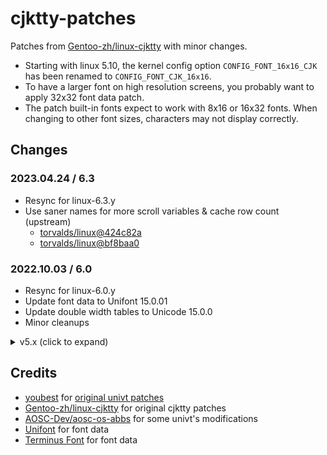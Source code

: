 # cjktty-patches

Patches from [Gentoo-zh/linux-cjktty](https://github.com/Gentoo-zh/linux-cjktty) with minor changes.

- Starting with linux 5.10, the kernel config option `CONFIG_FONT_16x16_CJK` has been renamed to `CONFIG_FONT_CJK_16x16`.
- To have a larger font on high resolution screens, you probably want to apply 32x32 font data patch.
- The patch built-in fonts expect to work with 8x16 or 16x32 fonts. When changing to other font sizes, characters may not display correctly.

## Changes

### 2023.04.24 / 6.3

- Resync for linux-6.3.y
- Use saner names for more scroll variables & cache row count (upstream)
  - [torvalds/linux@424c82a](https://github.com/torvalds/linux/commit/424c82af26b1b8ca6c0be06987a4e6d18c9a92dd)
  - [torvalds/linux@bf8baa0](https://github.com/torvalds/linux/commit/bf8baa00668dbc4fcfca5ac49ae8a3059c795e4e)

### 2022.10.03 / 6.0

- Resync for linux-6.0.y
- Update font data to Unifont 15.0.01
- Update double width tables to Unicode 15.0.0
- Minor cleanups

<details>
<summary>v5.x (click to expand)</summary>

### 2022.08.01 / 5.19

- Resync for linux-5.19.y
- Update font data to Unifont 14.0.04
- Update double width tables to Unicode 14.0.0
- Fix cutoff issue for double width glyphs from Unifont (e.g.`①  ②  ③ `)
- Avoid unnecessary check of characters width
- Remove workaround from [Gentoo-zh/linux-cjktty@6caf83a](https://github.com/Gentoo-zh/linux-cjktty/commit/6caf83a638886220d1e1880c92e8b18243c3965a)

### 2022.05.23 / 5.18

- Resync for linux-5.18.y
- Fix build warnings with GCC 12 (`-Wbidi-chars=unpaired`)

### 2022.03.21 / 5.17

- Resync for linux-5.17.y
- Update font data to Unifont 14.0.02
- Revert scroll acceleration code (upstream)
  - [torvalds/linux@1148836](https://github.com/torvalds/linux/commit/1148836fd3226c20de841084aba24184d4fbbe77)

### 2022.01.10 / 5.16

- Resync for linux-5.16.y
- Remove scroll acceleration code (upstream)
  - [torvalds/linux@b3ec8cd](https://github.com/torvalds/linux/commit/b3ec8cdf457e5e63d396fe1346cc788cf7c1b578)

### 2021.09.17 / 5.14.5

- Update font data to Unifont 14.0.01
- Replace original 16x16 font with Unifont for better unicode support

### 2021.02.22 / 5.11

- Resync for linux-5.11.y
- Update CJK 32x32 font data to Unifont 13.0.06
- Reduce checkpatch.pl complaints
- Remove charcount changes since it has been implemented (upstream)
  - [torvalds/linux@4ee5730](https://github.com/torvalds/linux/commit/4ee573086bd88ff3060dda07873bf755d332e9ba)
  - [torvalds/linux@a1ac250](https://github.com/torvalds/linux/commit/a1ac250a82a5e97db71f14101ff7468291a6aaef)

### 2020.12.14 / 5.10

- Resync for linux-5.10.y
- Update glyphs for some Chinese punctuation marks
- Support display rotation
- Support `setfont` (Note: different font size can cause issues with this patch which expects to work with 8x16 / 16x32 font)
- Fix display for some single width characters
- Fix line wrap for double width characters (<https://github.com/zhmars/cjktty-patches/issues/1>)
- Workaround from [Gentoo-zh/linux-cjktty@6caf83a](https://github.com/Gentoo-zh/linux-cjktty/commit/6caf83a638886220d1e1880c92e8b18243c3965a)
- Support 32x32 font size for high resolution screens (experimental, make sure the font data patch is applied)

### 2020.09.18 / 5.8.10

- Resync for linux-5.8.10
- Remove soft scrollback code (upstream)
  - [torvalds/linux@5014547](https://github.com/torvalds/linux/commit/50145474f6ef4a9c19205b173da6264a644c7489)

</details>

## Credits

- [youbest](http://blog.chinaunix.net/uid/436750.html) for [original univt patches](https://github.com/zhmars/univt-patches/tree/master/v2.6)
- [Gentoo-zh/linux-cjktty](https://github.com/Gentoo-zh/linux-cjktty) for original cjktty patches
- [AOSC-Dev/aosc-os-abbs](https://github.com/AOSC-Dev/aosc-os-abbs) for some univt's modifications
- [Unifont](https://savannah.gnu.org/projects/unifont) for font data
- [Terminus Font](http://terminus-font.sourceforge.net) for font data
